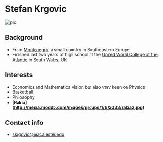 Stefan Krgovic
========================

![pic](https://sphotos-b.xx.fbcdn.net/hphotos-prn1/34979_418069239667_344938_n.jpg)

## Background

* From [Montenegro](http://en.wikipedia.org/wiki/Montenegro), a small country in Southeastern Europe
* Finished last two years of high school at the [United World College of the Atlantic](http://www.atlanticcollege.org/) in South Wales, UK

## Interests

* Economics and Mathematics Major, but also _very_ keen on Physics
* Basketball
* Philosophy
* **[Rakia] (http://media.moddb.com/images/groups/1/6/5033/rakia2.jpg)** 

## Contact info

* skrgovic@macalester.edu





